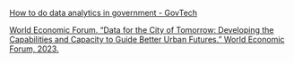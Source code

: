 [How to do data analytics in government - GovTech](https://www.govtech.com/data/how-to-do-data-analytics-in-government.html)

[World Economic Forum. “Data for the City of Tomorrow: Developing the Capabilities and Capacity to Guide Better Urban Futures.” World Economic Forum, 2023.](https://www3.weforum.org/docs/WEF_Data_for_the_City_of_Tomorrow_2023.pdf)

